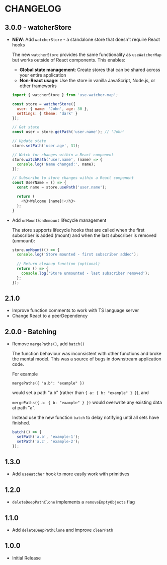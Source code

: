 # CHANGELOG

## 3.0.0 - watcherStore

- **NEW**: Add `watcherStore` - a standalone store that doesn't require React hooks

  The new `watcherStore` provides the same functionality as `useWatcherMap` but works outside of React components. This enables:
  
  - **Global state management**: Create stores that can be shared across your entire application
  - **Non-React usage**: Use the store in vanilla JavaScript, Node.js, or other frameworks

  ```javascript
  import { watcherStore } from 'use-watcher-map';

  const store = watcherStore({
    user: { name: 'John', age: 30 },
    settings: { theme: 'dark' }
  });

  // Get state
  const user = store.getPath('user.name'); // 'John'

  // Update state
  store.setPath('user.age', 31);

  // Watch for changes within a React component
  store.watchPath('user.name', (name) => {
    console.log('Name changed:', name);
  });

  // Subscribe to store changes within a React component
  const UserName = () => {
    const name = store.usePath('user.name');

    return (
      <h3>Welcome {name}!</h3>
    );
  }
  ```

- Add `onMount`/`onUnmount` lifecycle management

  The store supports lifecycle hooks that are called when the first subscriber is added (mount) and when the last subscriber is removed (unmount):

  ```javascript
  store.onMount(() => {
    console.log('Store mounted - first subscriber added');
    
    // Return cleanup function (optional)
    return () => {
      console.log('Store unmounted - last subscriber removed');
    };
  });
  ```

## 2.1.0

- Improve function comments to work with TS language server
- Change React to a peerDependency

## 2.0.0 - Batching

- Remove `mergePaths()`, add `batch()`

  The function behaviour was inconsistent with other functions and broke the
  mental model. This was a source of bugs in downstream application code.

  For example

  `mergePaths({ "a.b": "example" })`

  would set a path "a.b" (rather than `{ a: { b: "example" } }`), and

  `mergePaths({ a: { b: "example" } })` would overwrite any existing data
  at path "a".

  Instead use the new function `batch` to delay notifying until all sets
  have finished.

  ```javascript
  batch(() => {
    setPath('a.b', 'example-1');
    setPath('a.c', 'example-2');
  });
  ```

## 1.3.0

- Add `useWatcher` hook to more easily work with primitives

## 1.2.0

- `deleteDeepPathClone` implements a `removeEmptyObjects` flag

## 1.1.0

- Add `deleteDeepPathClone` and improve `clearPath`

## 1.0.0

- Initial Release
